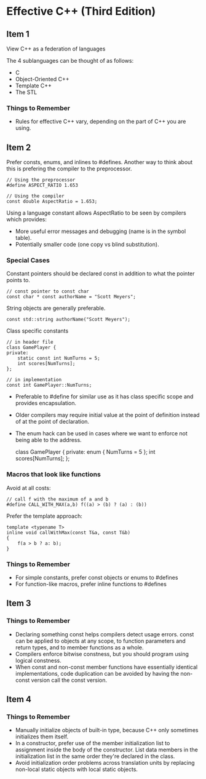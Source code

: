 Effective C++ (Third Edition)
=============================

Item 1
------

View C++ as a federation of languages

The 4 sublanguages can be thought of as follows:
  - C
  - Object-Oriented C++
  - Template C++
  - The STL

### Things to Remember
  - Rules for effective C++ vary, depending on the part of C++ you are using.

Item 2
------

Prefer consts, enums, and inlines to #defines. Another way to think about this is prefering the compiler to the preprocessor.

    // Using the preprocessor
    #define ASPECT_RATIO 1.653

    // Using the compiler
    const double AspectRatio = 1.653;

Using a language constant allows AspectRatio to be seen by compilers which provides:
  - More useful error messages and debugging (name is in the symbol table).
  - Potentially smaller code (one copy vs blind substitution).

### Special Cases

Constant pointers should be declared const in addition to what the pointer points to.

    // const pointer to const char
    const char * const authorName = "Scott Meyers";

String objects are generally preferable.

    const std::string authorName("Scott Meyers");

Class specific constants

    // in header file
    class GamePlayer {
    private:
        static const int NumTurns = 5;
        int scores[NumTurns];
    };

    // in implementation
    const int GamePlayer::NumTurns;

  - Preferable to #define for similar use as it has class specific scope and provides encapsulation.
  - Older compilers may require initial value at the point of definition instead of at the point of  declaration.
  - The enum hack can be used in cases where we want to enforce not being able to the address.

    class GamePlayer {
    private:
        enum { NumTurns = 5 };
        int scores[NumTurns];
    };

### Macros that look like functions

Avoid at all costs:

    // call f with the maximum of a and b
    #define CALL_WITH_MAX(a,b) f((a) > (b) ? (a) : (b))

Prefer the template approach:

    template <typename T>
    inline void callWithMax(const T&a, const T&b)
    {
        f(a > b ? a: b);
    }

### Things to Remember
  - For simple constants, prefer const objects or enums to #defines
  - For function-like macros, prefer inline functions to #defines

Item 3
------

### Things to Remember
  - Declaring something const helps compilers detect usage errors. const can be applied to objects at any scope, to function parameters and return types, and to member functions as a whole.
  - Compilers enforce bitwise constness, but you should program using logical constness.
  - When const and non-const member functions have essentially identical implementations, code duplication can be avoided by having the non-const version call the const version.

Item 4
------

### Things to Remember
  - Manually initialize objects of built-in type, because C++ only sometimes initializes them itself.
  - In a constructor, prefer use of the member initialization list to assignment inside the body of the constructor. List data members in the initialization list in the same order they're declared in the class.
  - Avoid initialization order problems across translation units by replacing non-local static objects with local static objects.
